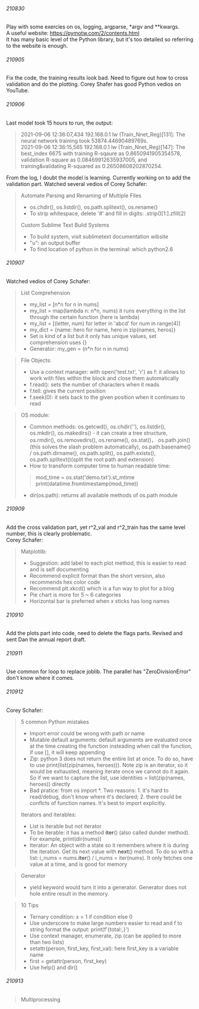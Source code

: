 ###### 210830
Play with some exercies on os, logging, argparse, *argv and **kwargs.<br>
A useful website: https://pymotw.com/2/contents.html <br>
It has many basic level of the Python library, but it's too detailed so referring to the website is enough.

###### 210905
Fix the code, the training results look bad.
Need to figure out how to cross validation and do the plotting.
Corey Shafer has good Python vedios on YouTube.

###### 210906
Last model took 15 hours to run, the output: <br>
> 2021-09-06 12:36:07,434 192.168.0.1 lw      (Train_Nnet_Reg)[131]: The neural network training took 53874.44690489769s. <br>
> 2021-09-06 12:36:15,565 192.168.0.1 lw      (Train_Nnet_Reg)[147]: The best_index 6675 with training R-sqaure as 0.8650941905354578, validation R-square as 0.08469912635937005, and training&validating R-squared as 0.26508608202870254. <br>

From the log, I doubt the model is learning. Currently working on to add the validation part.
Watched several vedios of Corey Schafer:
> Automate Parsing and Renaming of Multiple Files
> * os.chdir(), os.listdir(), os.path.splitext(), os.rename()
> * To strip whitespace, delete '#' and fill in digits: .strip()[1:].zfill(2)
> 
> Custom Sublime Text Build Systems
> * To build system, visit sublimetext documentation wibsite
> * "u": an output buffer
> * To find location of python in the terminal: which python2.6

###### 210907
Watched vedios of Corey Schafer:
> List Comprehension
> * my_list = [n\*n for n in nums]
> * my_list = map(lambda n: n\*n, nums) it runs everything in the list through the certain function (here is lambda)
> * my_list = [(letter, num) for letter in 'abcd' for num in range(4)]  
> * my_dict = {name: hero for name, hero in zip(names, heros)}
> * Set is kind of a list but it only has unique values, set comprehension uses {}
> * Generator: my_gen = (n\*n for n in nums)

> File Objects:
> * Use a context manager: with open('test.txt', 'r') as f:  it allows to work with files within the block and close them automatically
> * f.read(): sets the number of characters when it reads
> * f.tell: gives the current position
> * f.seek(0): it sets back to the given position when it continues to read

> OS module:
> * Common methods: os.getcwd(), os.chdir(''), os.listdir(), os.mkdir(), os.makedirs() - it can create a tree structure, os.rmdir(), os.removedirs(), os.rename(), os.stat()， os.path.join()(this solves the slash problem automatically), os.path.basename() / os.path.dirname(), os.path.split(), os.path.exists(), os.path.splitext()(split the root path and extension)
> * How to transform computer time to human readable time: 
> > mod_time = os.stat('demo.txt').st_mtime <br>
> > print(datatime.fromtimestamp(mod_time))
> * dir(os.path): returns all available methods of os.path module

###### 210909
Add the cross validation part, yet r^2_val and r^2_train has the same level number, this is clearly problematic. <br>
Corey Schafer:
> Matplotlib:
> * Suggestion: add label to each plot method, this is easier to read and is self documenting
> * Recommend explicit format than the short version, also recommends hex color code
> * Recommend plt.xkcd() which is a fun way to plot for a blog
> * Pie chart is more for 5 ~ 6 categories
> * Horizontal bar is preferred when x sticks has long names

###### 210910
Add the plots part into code, need to delete the flags parts.
Revised and sent Dan the annual report draft.

###### 210911
Use common for loop to replace joblib. The parallel has "ZeroDivisionError" don't know where it comes.

###### 210912
Corey Schafer:
> 5 common Python mistakes
> * Import error could be wrong with path or name
> * Mutable default arguments: default arguments are evaluated once at the time creating the function insteading when call the function, if use [], it will keep appending
> * Zip: python 3 does not return the entire list at once. To do so, have to use print(list(zip(names, heroes))). Note zip is an iterator, so it would be exhausted, meaning iterate once we cannot do it again. So if we want to capture the list, use identities = list(zip(names, heroes)) directly
> * Bad pratice: from os import \*. Two reasons: 1. it's hard to read/debug, don't know where it's declared; 2. there could be conflcts of function names. It's best to import explicitly.
> 
> Iterators and iterables:
> * List is iterable but not iterator
> * To be iterable: it has a method __iter__() (also called dunder method). For example, print(dir(nums))
> * Iterator: An object with a state so it remembers where it is during the iteration. Get its next value with __next__() method. To do so with a list: i_nums = nums.__iter__() / i_nums = iter(nums). It only fetches one value at a time, and is good for memory

> Generator
> * yield keyword would turn it into a generator. Generator does not hole entire result in the memory.

> 10 Tips
> * Ternary condition: x = 1 if condition else 0
> * Use underscore to make large numbers easier to read and f to string format the output: print(f'{total:,}')
> * Use context manager, enumerate, zip (can be applied to more than two lists)
> * setattr(person, first_key, first_val): here first_key is a variable name
> * first = getattr(person, first_key)
> * Use help() and dir()

###### 210913
> Multiprocessing
>
